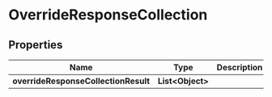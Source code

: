 # OverrideResponseCollection

## Properties
Name | Type | Description | Notes
------------ | ------------- | ------------- | -------------
**overrideResponseCollectionResult** | **List&lt;Object&gt;** |  | 
